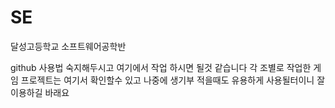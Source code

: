 # SE
달성고등학교 소프트웨어공학반

github 사용법 숙지해두시고 여기에서 작업 하시면 될것 같습니다
각 조별로 작업한 게임 프로젝트는 여기서 확인할수 있고 나중에 생기부 적을때도 유용하게 사용될터이니 잘 이용하길 바래요
